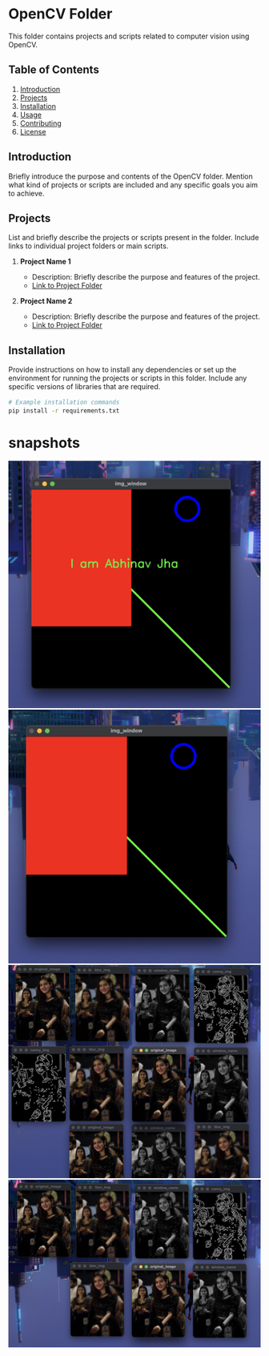 # OpenCV Folder

This folder contains projects and scripts related to computer vision using OpenCV.

## Table of Contents

1. [Introduction](#introduction)
2. [Projects](#projects)
3. [Installation](#installation)
4. [Usage](#usage)
5. [Contributing](#contributing)
6. [License](#license)

## Introduction

Briefly introduce the purpose and contents of the OpenCV folder. Mention what kind of projects or scripts are included and any specific goals you aim to achieve.

## Projects

List and briefly describe the projects or scripts present in the folder. Include links to individual project folders or main scripts.

1. **Project Name 1**
   - Description: Briefly describe the purpose and features of the project.
   - [Link to Project Folder](./project1/)

2. **Project Name 2**
   - Description: Briefly describe the purpose and features of the project.
   - [Link to Project Folder](./project2/)

   <!-- Add more projects as needed -->

## Installation

Provide instructions on how to install any dependencies or set up the environment for running the projects or scripts in this folder. Include any specific versions of libraries that are required.

```bash
# Example installation commands
pip install -r requirements.txt
```

# snapshots
<img src="snapshots/one.png">
<img src="snapshots/two.png">
<img src="snapshots/three.png">
<img src="snapshots/four.png">